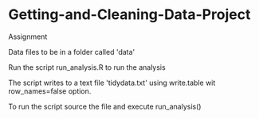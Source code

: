 Getting-and-Cleaning-Data-Project
=================================

Assignment 

Data files to be in a folder called 'data' 

Run the script run_analysis.R to run the analysis

The script writes to a text file 'tidydata.txt' using write.table wit row_names=false option.

To run the script source the file and execute run_analysis()

